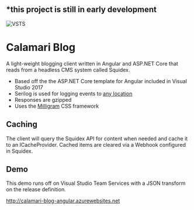 ## *this project is still in early development ##
![VSTS](https://adrianbrink.visualstudio.com/_apis/public/build/definitions/d997519b-4e10-4936-b403-69ea97908441/10/badge)
# Calamari Blog
A light-weight blogging client written in Angular and ASP.NET Core that reads from a headless CMS system called Squidex.


- Based off the the ASP.NET Core template for Angular included in Visual Studio 2017
- Serilog is used for logging events to [any location](https://github.com/serilog/serilog/wiki/Provided-Sinks) 
- Responses are gzipped
- Uses the [Milligram](http://milligram.io/) CSS framework

Caching
-------

The client will query the Squidex API for content when needed and cache it to an ICacheProvider. Cached items are cleared via a Webhook configured in Squidex.

Demo
----
This demo runs off on Visual Studio Team Services with a JSON transform on the release definition.

http://calamari-blog-angular.azurewebsites.net
